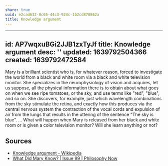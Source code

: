 ```yaml
---
share: true
uuid: e2cad632-0c65-44c3-924c-1b2cd870862a
title: Knowledge argument
---
```

---
id: AP7wqxuBGi2JJB1zxTyJf
title: Knowledge argument
desc: ''
updated: 1639792504366
created: 1639792472584
---

Mary is a brilliant scientist who is, for whatever reason, forced to investigate the world from a black and white room via a black and white television monitor. She specializes in the neurophysiology of vision and acquires, let us suppose, all the physical information there is to obtain about what goes on when we see ripe tomatoes, or the sky, and use terms like "red", "blue", and so on. She discovers, for example, just which wavelength combinations from the sky stimulate the retina, and exactly how this produces via the central nervous system the contraction of the vocal cords and expulsion of air from the lungs that results in the uttering of the sentence "The sky is blue". ... What will happen when Mary is released from her black and white room or is given a color television monitor? Will she learn anything or not?

## Sources

* [Knowledge argument - Wikipedia](https://en.wikipedia.org/wiki/Knowledge_argument)
* [What Did Mary Know? | Issue 99 | Philosophy Now](https://philosophynow.org/issues/99/What_Did_Mary_Know)
